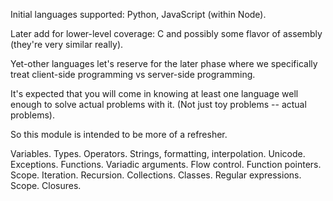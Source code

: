 
Initial languages supported: Python, JavaScript (within Node).

Later add for lower-level coverage: C and possibly some flavor of assembly (they're very similar really).

Yet-other languages let's reserve for the later phase where we specifically treat client-side programming vs server-side programming. 

It's expected that you will come in knowing at least one language well enough to solve actual problems with it. (Not just toy problems -- actual problems).

So this module is intended to be more of a refresher.

Variables.
Types.
Operators.
Strings, formatting, interpolation.
Unicode.
Exceptions.
Functions.
Variadic arguments.
Flow control.
Function pointers.
Scope.
Iteration.
Recursion.
Collections.
Classes.
Regular expressions.
Scope.
Closures.